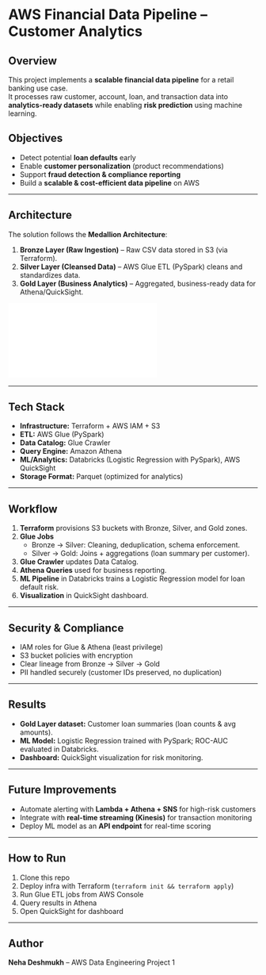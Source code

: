 # AWS Financial Data Pipeline – Customer Analytics

##  Overview
This project implements a **scalable financial data pipeline** for a retail banking use case.  
It processes raw customer, account, loan, and transaction data into **analytics-ready datasets** while enabling **risk prediction** using machine learning.

##  Objectives
- Detect potential **loan defaults** early  
- Enable **customer personalization** (product recommendations)  
- Support **fraud detection & compliance reporting**  
- Build a **scalable & cost-efficient data pipeline** on AWS  

---

##  Architecture
The solution follows the **Medallion Architecture**:

1. **Bronze Layer (Raw Ingestion)** – Raw CSV data stored in S3 (via Terraform).  
2. **Silver Layer (Cleansed Data)** – AWS Glue ETL (PySpark) cleans and standardizes data.  
3. **Gold Layer (Business Analytics)** – Aggregated, business-ready data for Athena/QuickSight.  

![Architecture Diagram](src/Neha_Deshmukh_BC001_FinanceDataPipeline_Documentation.pdf)

---

##  Tech Stack
- **Infrastructure:** Terraform + AWS IAM + S3  
- **ETL:** AWS Glue (PySpark)  
- **Data Catalog:** Glue Crawler  
- **Query Engine:** Amazon Athena  
- **ML/Analytics:** Databricks (Logistic Regression with PySpark), AWS QuickSight  
- **Storage Format:** Parquet (optimized for analytics)  

---

##  Workflow
1. **Terraform** provisions S3 buckets with Bronze, Silver, and Gold zones.  
2. **Glue Jobs**  
   - Bronze → Silver: Cleaning, deduplication, schema enforcement.  
   - Silver → Gold: Joins + aggregations (loan summary per customer).  
3. **Glue Crawler** updates Data Catalog.  
4. **Athena Queries** used for business reporting.  
5. **ML Pipeline** in Databricks trains a Logistic Regression model for loan default risk.  
6. **Visualization** in QuickSight dashboard.  

---

##  Security & Compliance
- IAM roles for Glue & Athena (least privilege)  
- S3 bucket policies with encryption  
- Clear lineage from Bronze → Silver → Gold  
- PII handled securely (customer IDs preserved, no duplication)  

---

##  Results
- **Gold Layer dataset:** Customer loan summaries (loan counts & avg amounts).  
- **ML Model:** Logistic Regression trained with PySpark; ROC-AUC evaluated in Databricks.  
- **Dashboard:** QuickSight visualization for risk monitoring.  

---

##  Future Improvements
- Automate alerting with **Lambda + Athena + SNS** for high-risk customers  
- Integrate with **real-time streaming (Kinesis)** for transaction monitoring  
- Deploy ML model as an **API endpoint** for real-time scoring  

---

##  How to Run
1. Clone this repo  
2. Deploy infra with Terraform (`terraform init && terraform apply`)  
3. Run Glue ETL jobs from AWS Console  
4. Query results in Athena  
5. Open QuickSight for dashboard  

---

##  Author
**Neha Deshmukh** – AWS Data Engineering Project 1
